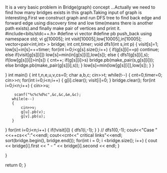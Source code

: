 It is a very basic problem in Bridge(graph) concept ...Actually we need to find how many bridges exists in this graph.Taking input of graph is interesting.First we construct graph and run DFS tree to find back edge and forward edge using discovery time and low time(means there is another path exists).and finally make pair of vertices and print it.
#include<bits/stdc++.h>
#define vi vector
#define pb push_back
using namespace std;
vi g[10005];
int visit[10005],low[10005],in[10005];
vector<pair<int,int> > bridge;
int cnt,timer;
void dfs1(int s,int p)
{
visit[s]=1;
low[s]=in[s]=++timer;
for(int i=0;i<g[s].size();i++)
{
if(g[s][i]==p)
continue;
else if(visit[g[s][i]])
low[s]=min(in[g[s][i]],low[s]);
else
{
dfs1(g[s][i],s);
if(low[g[s][i]]>in[s])
{
cnt++;
if(g[s][i]>s)
bridge.pb(make_pair(s,g[s][i]));
else
bridge.pb(make_pair(g[s][i],s));
}
low[s]=min(low[g[s][i]],low[s]);
}
}

}
int main()
{
int t,n,e,u,v,cs=0;
char a,b,c;
cin>>t;
while(t--)
{
cnt=0,timer=0;
cin>>n;
for(int i=0;i<n;i++)
{
g[i].clear();
visit[i]=0;
}
bridge.clear();
for(int i=0;i<n;i++)
{
cin>>u;

        scanf("%c%c%d%c",&c,&c,&e,&c);
       while(e--)
       {
           cin>>v;
           g[u].pb(v);
           g[v].pb(u);
       }
   }
   for(int i=0;i<n;i++)
   {
       if(!visit[i])
       {
           dfs1(i,-1);
       }
   }
  // dfs1(0,-1);
   cout<<"Case "<<++cs<<":"<<endl;
   cout<<cnt<<" critical links"<<endl;
    sort(bridge.begin(), bridge.end());
   for(int i = 0; i <bridge.size(); i++)
   {
     cout << bridge[i].first << " - " << bridge[i].second << endl;
}

}


return 0;
}
